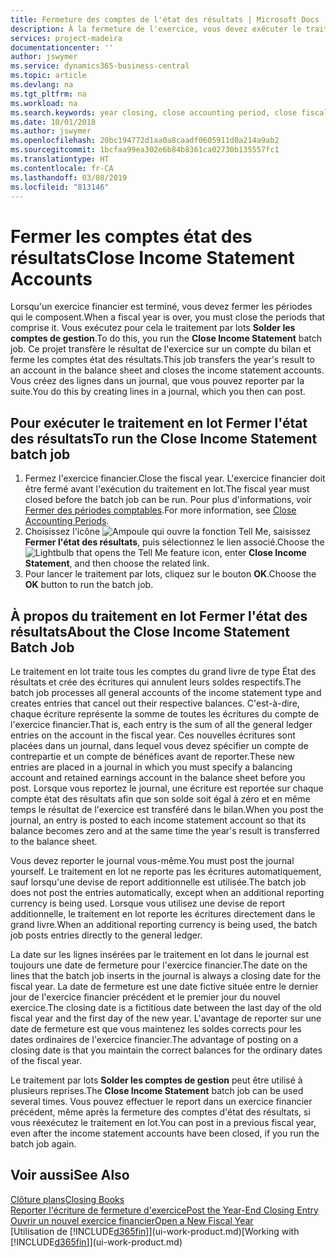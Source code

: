 ```yaml
---
title: Fermeture des comptes de l'état des résultats | Microsoft Docs
description: À la fermeture de l'exercice, vous devez exécuter le traitement en lot Fermer l'état des résultats afin de refermer les périodes comptables de l'exercice financier.
services: project-madeira
documentationcenter: ''
author: jswymer
ms.service: dynamics365-business-central
ms.topic: article
ms.devlang: na
ms.tgt_pltfrm: na
ms.workload: na
ms.search.keywords: year closing, close accounting period, close fiscal year, bank account detailed trial balance
ms.date: 10/01/2018
ms.author: jswymer
ms.openlocfilehash: 20bc194772d1aa0a8caadf0605911d0a214a9ab2
ms.sourcegitcommit: 1bcfaa99ea302e6b84b8361ca02730b135557fc1
ms.translationtype: HT
ms.contentlocale: fr-CA
ms.lasthandoff: 03/08/2019
ms.locfileid: "813146"
---
```

# <a name="close-income-statement-accounts"></a><span data-ttu-id="8b35a-103">Fermer les comptes état des résultats</span><span class="sxs-lookup"><span data-stu-id="8b35a-103">Close Income Statement Accounts</span></span>
<span data-ttu-id="8b35a-104">Lorsqu'un exercice financier est terminé, vous devez fermer les périodes qui le composent.</span><span class="sxs-lookup"><span data-stu-id="8b35a-104">When a fiscal year is over, you must close the periods that comprise it.</span></span> <span data-ttu-id="8b35a-105">Vous exécutez pour cela le traitement par lots **Solder les comptes de gestion**.</span><span class="sxs-lookup"><span data-stu-id="8b35a-105">To do this, you run the **Close Income Statement** batch job.</span></span> <span data-ttu-id="8b35a-106">Ce projet transfère le résultat de l'exercice sur un compte du bilan et ferme les comptes état des résultats.</span><span class="sxs-lookup"><span data-stu-id="8b35a-106">This job transfers the year's result to an account in the balance sheet and closes the income statement accounts.</span></span> <span data-ttu-id="8b35a-107">Vous créez des lignes dans un journal, que vous pouvez reporter par la suite.</span><span class="sxs-lookup"><span data-stu-id="8b35a-107">You do this by creating lines in a journal, which you then can post.</span></span>

## <a name="to-run-the-close-income-statement-batch-job"></a><span data-ttu-id="8b35a-108">Pour exécuter le traitement en lot Fermer l'état des résultats</span><span class="sxs-lookup"><span data-stu-id="8b35a-108">To run the Close Income Statement batch job</span></span>
1. <span data-ttu-id="8b35a-109">Fermez l'exercice financier.</span><span class="sxs-lookup"><span data-stu-id="8b35a-109">Close the fiscal year.</span></span> <span data-ttu-id="8b35a-110">L'exercice financier doit être fermé avant l'exécution du traitement en lot.</span><span class="sxs-lookup"><span data-stu-id="8b35a-110">The fiscal year must closed before the batch job can be run.</span></span> <span data-ttu-id="8b35a-111">Pour plus d'informations, voir [Fermer des périodes comptables](year-close-account-periods.md).</span><span class="sxs-lookup"><span data-stu-id="8b35a-111">For more information, see [Close Accounting Periods](year-close-account-periods.md).</span></span>
2. <span data-ttu-id="8b35a-112">Choisissez l'icône ![Ampoule qui ouvre la fonction Tell Me](media/ui-search/search_small.png "Dites-moi ce que vous voulez faire"), saisissez **Fermer l'état des résultats**, puis sélectionnez le lien associé.</span><span class="sxs-lookup"><span data-stu-id="8b35a-112">Choose the ![Lightbulb that opens the Tell Me feature](media/ui-search/search_small.png "Tell me what you want to do") icon, enter **Close Income Statement**, and then choose the related link.</span></span>
3. <span data-ttu-id="8b35a-113">Pour lancer le traitement par lots, cliquez sur le bouton **OK**.</span><span class="sxs-lookup"><span data-stu-id="8b35a-113">Choose the **OK** button to run the batch job.</span></span>

## <a name="about-the-close-income-statement-batch-job"></a><span data-ttu-id="8b35a-114">À propos du traitement en lot Fermer l'état des résultats</span><span class="sxs-lookup"><span data-stu-id="8b35a-114">About the Close Income Statement Batch Job</span></span>
<span data-ttu-id="8b35a-115">Le traitement en lot traite tous les comptes du grand livre de type État des résultats et crée des écritures qui annulent leurs soldes respectifs.</span><span class="sxs-lookup"><span data-stu-id="8b35a-115">The batch job processes all general accounts of the income statement type and creates entries that cancel out their respective balances.</span></span> <span data-ttu-id="8b35a-116">C'est-à-dire, chaque écriture représente la somme de toutes les écritures du compte de l'exercice financier.</span><span class="sxs-lookup"><span data-stu-id="8b35a-116">That is, each entry is the sum of all the general ledger entries on the account in the fiscal year.</span></span> <span data-ttu-id="8b35a-117">Ces nouvelles écritures sont placées dans un journal, dans lequel vous devez spécifier un compte de contrepartie et un compte de bénéfices avant de reporter.</span><span class="sxs-lookup"><span data-stu-id="8b35a-117">These new entries are placed in a journal in which you must specify a balancing account and retained earnings account in the balance sheet before you post.</span></span> <span data-ttu-id="8b35a-118">Lorsque vous reportez le journal, une écriture est reportée sur chaque compte état des résultats afin que son solde soit égal à zéro et en même temps le résultat de l'exercice est transféré dans le bilan.</span><span class="sxs-lookup"><span data-stu-id="8b35a-118">When you post the journal, an entry is posted to each income statement account so that its balance becomes zero and at the same time the year's result is transferred to the balance sheet.</span></span>

<span data-ttu-id="8b35a-119">Vous devez reporter le journal vous-même.</span><span class="sxs-lookup"><span data-stu-id="8b35a-119">You must post the journal yourself.</span></span> <span data-ttu-id="8b35a-120">Le traitement en lot ne reporte pas les écritures automatiquement, sauf lorsqu'une devise de report additionnelle est utilisée.</span><span class="sxs-lookup"><span data-stu-id="8b35a-120">The batch job does not post the entries automatically, except when an additional reporting currency is being used.</span></span> <span data-ttu-id="8b35a-121">Lorsque vous utilisez une devise de report additionnelle, le traitement en lot reporte les écritures directement dans le grand livre.</span><span class="sxs-lookup"><span data-stu-id="8b35a-121">When an additional reporting currency is being used, the batch job posts entries directly to the general ledger.</span></span>

<span data-ttu-id="8b35a-122">La date sur les lignes insérées par le traitement en lot dans le journal est toujours une date de fermeture pour l'exercice financier.</span><span class="sxs-lookup"><span data-stu-id="8b35a-122">The date on the lines that the batch job inserts in the journal is always a closing date for the fiscal year.</span></span> <span data-ttu-id="8b35a-123">La date de fermeture est une date fictive située entre le dernier jour de l'exercice financier précédent et le premier jour du nouvel exercice.</span><span class="sxs-lookup"><span data-stu-id="8b35a-123">The closing date is a fictitious date between the last day of the old fiscal year and the first day of the new year.</span></span> <span data-ttu-id="8b35a-124">L'avantage de reporter sur une date de fermeture est que vous maintenez les soldes corrects pour les dates ordinaires de l'exercice financier.</span><span class="sxs-lookup"><span data-stu-id="8b35a-124">The advantage of posting on a closing date is that you maintain the correct balances for the ordinary dates of the fiscal year.</span></span>

<span data-ttu-id="8b35a-125">Le traitement par lots **Solder les comptes de gestion** peut être utilisé à plusieurs reprises.</span><span class="sxs-lookup"><span data-stu-id="8b35a-125">The **Close Income Statement** batch job can be used several times.</span></span> <span data-ttu-id="8b35a-126">Vous pouvez effectuer le report dans un exercice financier précédent, même après la fermeture des comptes d'état des résultats, si vous réexécutez le traitement en lot.</span><span class="sxs-lookup"><span data-stu-id="8b35a-126">You can post in a previous fiscal year, even after the income statement accounts have been closed, if you run the batch job again.</span></span>

## <a name="see-also"></a><span data-ttu-id="8b35a-127">Voir aussi</span><span class="sxs-lookup"><span data-stu-id="8b35a-127">See Also</span></span>
[<span data-ttu-id="8b35a-128">Clôture plans</span><span class="sxs-lookup"><span data-stu-id="8b35a-128">Closing Books</span></span>](year-close-books.md)  
[<span data-ttu-id="8b35a-129">Reporter l'écriture de fermeture d'exercice</span><span class="sxs-lookup"><span data-stu-id="8b35a-129">Post the Year-End Closing Entry</span></span>](year-how-post-year-end-close-entry.md)  
[<span data-ttu-id="8b35a-130">Ouvrir un nouvel exercice financier</span><span class="sxs-lookup"><span data-stu-id="8b35a-130">Open a New Fiscal Year</span></span>](finance-how-open-new-fiscal-year.md)  
<span data-ttu-id="8b35a-131">[Utilisation de [!INCLUDE[d365fin](includes/d365fin_md.md)]](ui-work-product.md)</span><span class="sxs-lookup"><span data-stu-id="8b35a-131">[Working with [!INCLUDE[d365fin](includes/d365fin_md.md)]](ui-work-product.md)</span></span>
